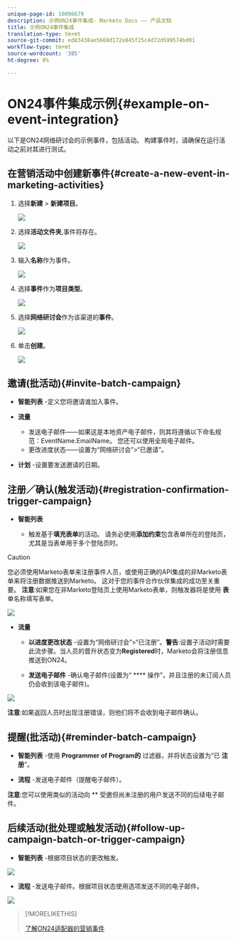 ```yaml
---
unique-page-id: 10096679
description: 示例ON24事件集成- Marketo Docs —— 产品文档
title: 示例ON24事件集成
translation-type: tm+mt
source-git-commit: ed83438ae5660d172e845f25c4d72d599574bd91
workflow-type: tm+mt
source-wordcount: '385'
ht-degree: 0%

---
```



# ON24事件集成示例{#example-on-event-integration}

以下是ON24网络研讨会的示例事件，包括活动。 构建事件时，请确保在运行活动之前对其进行测试。

## 在营销活动中创建新事件{#create-a-new-event-in-marketing-activities}

1. 选择&#x200B;**新建** > **新建项目**。

   ![](assets/image2015-12-22-15-3a35-3a15.png)

1. 选择&#x200B;**活动文件夹**,事件将存在。

   ![](assets/image2015-12-22-15-3a39-3a51.png)

1. 输入&#x200B;**名称**&#x200B;作为事件。

   ![](assets/image2015-12-22-15-3a43-3a4.png)

1. 选择&#x200B;**事件**&#x200B;作为&#x200B;**项目类型**。

   ![](assets/image2015-12-22-15-3a44-3a41.png)

1. 选择&#x200B;**网络研讨会**&#x200B;作为该渠道的&#x200B;**事件**。

   ![](assets/image2015-12-22-15-3a46-3a34.png)

1. 单击&#x200B;**创建**。

   ![](assets/image2015-12-22-15-3a48-3a20.png)

## 邀请(批活动){#invite-batch-campaign}

* **智能列表** -定义您将邀请谁加入事件。
* **流量**

   * 发送电子邮件——如果这是本地资产电子邮件，则其将遵循以下命名规范：EventName.EmailName。 您还可以使用全局电子邮件。
   * 更改进度状态——设置为“网络研讨会”>“已邀请”。

* **计划** -设置要发送邀请的日期。

## 注册／确认(触发活动){#registration-confirmation-trigger-campaign}

* **智能列表**

   * 触发基于&#x200B;**填充表单**&#x200B;的活动。 请务必使用&#x200B;**添加约束**&#x200B;包含表单所在的登陆页，尤其是当表单用于多个登陆页时。

>[!CAUTION]
>
>您必须使用Marketo表单来注册事件人员，或使用正确的API集成的非Marketo表单来将注册数据推送到Marketo。 这对于您的事件合作伙伴集成的成功至关重要。 **注意**:如果您在非Marketo登陆页上使用Marketo表单，则触发器将是使用 **表** 单名称填写表单。

![](assets/image2015-12-22-15-3a50-3a22.png)

* **流量**

   * **以进度更改状态** -设置为“网络研讨会”>“已注册”。**警告**:设置子活动时需要此流步骤。当人员的晋升状态变为&#x200B;**Registered**&#x200B;时，Marketo会将注册信息推送到ON24。

   * **发送电子邮件** -确认电子邮件(设置为“ **** 操作”，并且注册的未订阅人员仍会收到该电子邮件)。

![](assets/image2015-12-22-15-3a52-3a9.png)

**注意**:如果返回人员时出现注册错误，则他们将不会收到电子邮件确认。

## 提醒(批活动){#reminder-batch-campaign}

* **智能列表** -使用 **Programmer of Program的** 过滤器，并将状态设置为“已 **注册**”。

* **流程** -发送电子邮件（提醒电子邮件）。

**注意**:您可以使用类似的活动向 ** 受邀但尚未注册的用户发送不同的后续电子邮件。

## 后续活动(批处理或触发活动){#follow-up-campaign-batch-or-trigger-campaign}

* **智能列表** -根据项目状态的更改触发。

![](assets/image2015-12-22-15-3a57-3a25.png)

* **流程** -发送电子邮件。根据项目状态使用选项发送不同的电子邮件。

![](assets/ten.png)

>[!MORELIKETHIS]
>
>[了解ON24适配器的营销事件](/help/marketo/product-docs/demand-generation/events/create-an-event/create-an-event-with-the-marketo-on24-adapter/understanding-marketo-on24-adapter-events.md)

